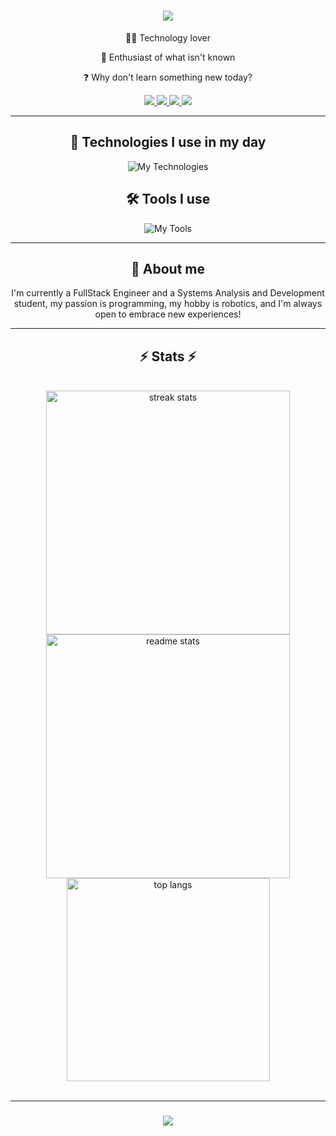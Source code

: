 <h1 align="center">
    <img src="https://readme-typing-svg.herokuapp.com/?font=Righteous&size=35&center=true&vCenter=true&width=500&height=70&duration=4000&lines=Hi+There!+👋;+I'm+Matheus+Ramos!;" />
</h1>

<div align="center">
  
👨‍💻 Technology lover

💬 Enthusiast of what isn't known

❓ Why don't learn something new today?

<div align="center"> 
  <a href="mailto:contato.matheusramossilva2003@gmail.com">
    <img src="https://img.shields.io/badge/Gmail-333333?style=for-the-badge&logo=gmail&logoColor=red" />
  </a>
  <a href="https://www.linkedin.com/in/matheus-ra/" target="_blank">
    <img src="https://img.shields.io/badge/LinkedIn-0077B5?style=for-the-badge&logo=linkedin&logoColor=white" target="_blank" />
  </a>
  <a href="https://react-portifolio-matheus.vercel.app/" target="_blank">
     <img src="https://img.shields.io/badge/Portfolio-FF5722?style=for-the-badge&logo=todoist&logoColor=white" target="_blank" /> <!-- sqlite, safari, google-chrome are other good icon options -->
  </a>
  <a href="https://discord.com/channels/@TH3USS#3189" target="_blank">
     <img src="https://img.shields.io/badge/Discord-7289DA?style=for-the-badge&logo=discord&logoColor=white" target="_blank" /> <!-- sqlite, safari, google-chrome are other good icon options -->
  </a>
  
</div>

</div>
<hr/>

<div align="center">

## 💾 Technologies I use in my day

![My Technologies](https://skillicons.dev/icons?i=cs,html,css,js,react,python,c)


## 🛠 Tools I use

![My Tools](https://skillicons.dev/icons?i=visualstudio,vscode,github,git,figma,arduino,ai,ps,unity,)

<hr/>
  
## 🚀 About me

I'm currently a FullStack Engineer and a Systems Analysis and Development student, my passion is programming, my hobby is robotics, and I'm always open to embrace new experiences!

<div/>
<hr/>

<h2 align="center">⚡ Stats ⚡</h2>
<br>
<div align=center>
  <img width=390 src="https://streak-stats.demolab.com/?user=TH3USS&count_private=true&theme=react&border_radius=10" alt="streak stats"/>
  <img width=390 src="https://github-readme-stats-salesp07.vercel.app/api?username=TH3USS&count_private=true&show_icons=true&theme=react&rank_icon=github&border_radius=10" alt="readme stats" />
  <br/>
  <img width=325 align="center" src="https://github-readme-stats.vercel.app/api/top-langs/?username=TH3USS&layout=compact&theme=react&border_radius=10&size_weight=0.5&count_weight=0.5&exclude_repo=github-readme-stats&hide=java" alt="top langs" />    
</div>

<br>
<hr/>


<h3 align="center">
    <img src="https://readme-typing-svg.herokuapp.com/?font=Righteous&size=25&center=true&vCenter=true&width=500&height=70&duration=4000&lines=Thanks+for+visiting!+✌️;+Shoot+me+a+message+on+Linkedin!">
</h3>
